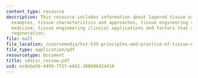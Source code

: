 ```yaml
---
content_type: resource
description: This resource includes information about layered tissue organs and their
  examples, tissue characteristics and approaches, tissue engineering vs regenerative
  medicine, tissue engineering clinical applications and factors that can prevent
  regeneration.
file: null
file_location: /coursemedia/hst-535-principles-and-practice-of-tissue-engineering-fall-2004/ec8ebe5644957f2fe6b138868b424410_s4disc_review.pdf
file_type: application/pdf
resourcetype: Document
title: s4disc_review.pdf
uid: ec8ebe56-4495-7f2f-e6b1-38868b424410
---
```

